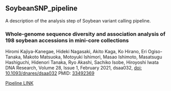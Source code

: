 ## SoybeanSNP_pipeline
A description of the analysis step of Soybean variant calling pipeline.

### Whole-genome sequence diversity and association analysis of 198 soybean accessions in mini-core collections
Hiromi Kajiya-Kanegae, Hideki Nagasaki, Akito Kaga, Ko Hirano, Eri Ogiso-Tanaka, Makoto Matsuoka, Motoyuki Ishimori, Masao Ishimoto, Masatsugu Hashiguchi, Hidenori Tanaka, Ryo Akashi, Sachiko Isobe, Hiroyoshi Iwata 
DNA Research, Volume 28, Issue 1, February 2021, dsaa032, 
[doi: 10.1093/dnares/dsaa032](https://doi.org/10.1093/dnares/dsaa032)
PMID: [33492369](https://pubmed.ncbi.nlm.nih.gov/33492369/)   

[Pipeline LINK](https://github.com/hkanegae/SoybeanSNP_pipeline/blob/master/PMID33492369.md) 
